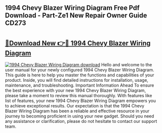 ## 1994 Chevy Blazer Wiring Diagram Free Pdf Download - Part-Ze1 New Repair Owner Guide CD273

# <h2><a href="http://dficmx.blite.top/?on=1994+Chevy+Blazer+Wiring+Diagram">🔗Download New 👉🔴 1994 Chevy Blazer Wiring Diagram</a></h2>

[![1994 Chevy Blazer Wiring Diagram download](https://i.imgur.com/lujVjoI.png)](http://dficmx.blite.top/?on=1994+Chevy+Blazer+Wiring+Diagram)
Hello and welcome to the user manual for your newly configured 1994 Chevy Blazer Wiring Diagram. This guide is here to help you master the functions and capabilities of your product. Inside, you will find detailed instructions for installation, usage, maintenance, and troubleshooting. Important Information Ahead To ensure the best experience with your new 1994 Chevy Blazer Wiring Diagram, please take a moment to review this manual thoroughly. With features like list of features, your new 1994 Chevy Blazer Wiring Diagram empowers you to achieve exceptional results. Our expectation is that the 1994 Chevy Blazer Wiring Diagram has been a reliable and effective resource in your journey to becoming proficient in using your new gadget. Should you need any assistance or clarification, please do not hesitate to contact our support team.
